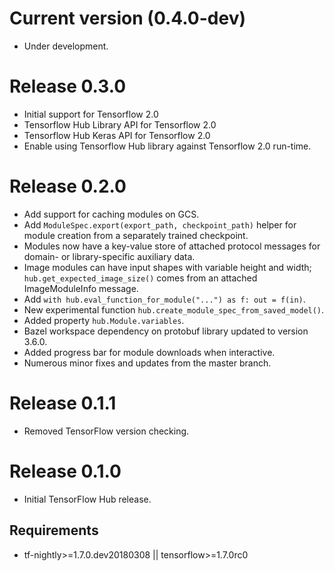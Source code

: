 <!-- Copyright 2018 The TensorFlow Hub Authors. All Rights Reserved.

Licensed under the Apache License, Version 2.0 (the "License");
you may not use this file except in compliance with the License.
You may obtain a copy of the License at

    http://www.apache.org/licenses/LICENSE-2.0

Unless required by applicable law or agreed to in writing, software
distributed under the License is distributed on an "AS IS" BASIS,
WITHOUT WARRANTIES OR CONDITIONS OF ANY KIND, either express or implied.
See the License for the specific language governing permissions and
limitations under the License.
==============================================================================-->

# Current version (0.4.0-dev)
 * Under development.

# Release 0.3.0
  * Initial support for Tensorflow 2.0
  * Tensorflow Hub Library API for Tensorflow 2.0
  * Tensorflow Hub Keras API for Tensorflow 2.0
  * Enable using Tensorflow Hub library against Tensorflow 2.0 run-time.

# Release 0.2.0
 * Add support for caching modules on GCS.
 * Add `ModuleSpec.export(export_path, checkpoint_path)` helper for module
   creation from a separately trained checkpoint.
 * Modules now have a key-value store of attached protocol messages
   for domain- or library-specific auxiliary data.
 * Image modules can have input shapes with variable height and width;
   `hub.get_expected_image_size()` comes from an attached ImageModuleInfo
    message.
 * Add `with hub.eval_function_for_module("...") as f: out = f(in)`.
 * New experimental function `hub.create_module_spec_from_saved_model()`.
 * Added property `hub.Module.variables`.
 * Bazel workspace dependency on protobuf library updated to version 3.6.0.
 * Added progress bar for module downloads when interactive.
 * Numerous minor fixes and updates from the master branch.

# Release 0.1.1
 * Removed TensorFlow version checking.

# Release 0.1.0
 * Initial TensorFlow Hub release.

## Requirements
 * tf-nightly>=1.7.0.dev20180308 || tensorflow>=1.7.0rc0
